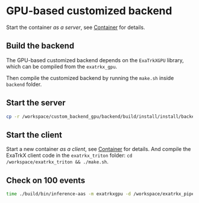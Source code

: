# GPU-based customized backend

Start the container *as a server*, see [Container](../README.md#container) for details.

## Build the backend 
The GPU-based customized backend depends on the `ExaTrkXGPU` library, which can be compiled from the `exatrkx_gpu`.

Then compile the customized backend by running the `make.sh` inside `backend` folder.

## Start the server

```bash
cp -r /workspace/custom_backend_gpu/backend/build/install/install/backends/exatrkxgpu/ /opt/tritonserver/backends && tritonserver --model-repository=/workspace/custom_backend_gpu/model_repo --log-verbose=4
```
## Start the client 
Start a new container *as a client*, see [Container](../README.md#container) for details. And compile the ExaTrkX client code in the `exatrkx_triton` folder: 
`cd /workspace/exatrkx_triton && ./make.sh`.


## Check on 100 events
``` bash
time ./build/bin/inference-aas -m exatrkxgpu -d /workspace/exatrkx_pipeline/datanmodels/lrt/inputs
```

